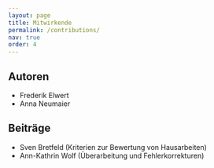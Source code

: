 ```yaml
---
layout: page
title: Mitwirkende
permalink: /contributions/
nav: true
order: 4
---
```


## Autoren

* Frederik Elwert
* Anna Neumaier

## Beiträge

* Sven Bretfeld (Kriterien zur Bewertung von Hausarbeiten)
* Ann-Kathrin Wolf (Überarbeitung und Fehlerkorrekturen)
